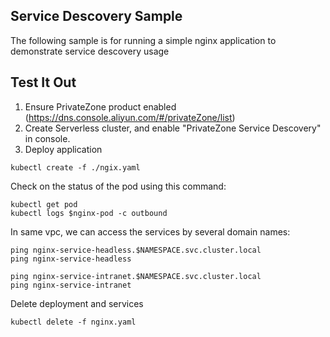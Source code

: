## Service Descovery Sample

The following sample is for running a simple nginx application to demonstrate service descovery usage

## Test It Out

1. Ensure PrivateZone product enabled (https://dns.console.aliyun.com/#/privateZone/list)
2. Create Serverless cluster, and enable "PrivateZone Service Descovery" in console.
3. Deploy application

```
kubectl create -f ./ngix.yaml
```

Check on the status of the pod using this command: 

```
kubectl get pod
kubectl logs $nginx-pod -c outbound
```

In same vpc, we can access the services by several domain names:
```
ping nginx-service-headless.$NAMESPACE.svc.cluster.local
ping nginx-service-headless

ping nginx-service-intranet.$NAMESPACE.svc.cluster.local
ping nginx-service-intranet
```

Delete deployment and services

```
kubectl delete -f nginx.yaml
```

